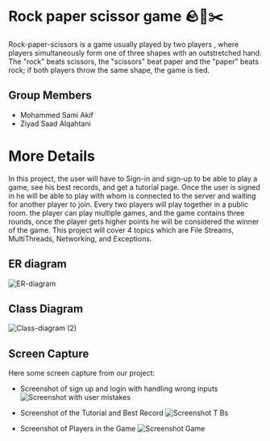 #  Rock paper scissor game 🪨📃✂️
 Rock-paper-scissors is a game usually played by two players , where players simultaneously form one of three shapes with an outstretched hand. 
The "rock" beats scissors, the "scissors" beat paper and the "paper" beats rock; if both players throw the same shape, the game is tied.
## Group Members
- Mohammed Sami Akif
- Ziyad Saad Alqahtani

#  More Details
In this project, the user will have to Sign-in and sign-up to be able to play a game, see his best records, and get a tutorial page. 
Once the user is signed in he will be able to play with whom is connected to the server and waiting for another player to join.
Every two players will play together in a public room. the player can play multiple games, and the game contains three rounds, 
once the player gets higher points he will be considered the winner of the game. This project will cover 4 topics which are File Streams, 
MultiThreads, Networking, and Exceptions.  



## ER diagram
![ER-diagram](https://user-images.githubusercontent.com/98517446/200435200-e54421b0-d691-434c-874c-8e79a9b396bb.png)

## Class Diagram
![Class-diagram (2)](https://user-images.githubusercontent.com/98517446/201708240-124bb891-57e5-4f3a-b2d4-81c7c6c6c565.png)

## Screen Capture
Here some screen capture from our project:

- Screenshot of sign up and login with handling wrong inputs
![Screenshot with user mistakes](https://user-images.githubusercontent.com/98517446/202233337-a0738a48-89ad-4c96-85f5-d1e187857ac1.png)

- Screenshot of the Tutorial and Best Record
![Screenshot T Bs](https://user-images.githubusercontent.com/98517446/202233768-4837751d-6e58-42b9-8809-80dbba11cc28.png)

- Screenshot of Players in the Game
![Screenshot Game](https://user-images.githubusercontent.com/98517446/202234286-79c14d19-4f92-4d87-880c-4d6b599c76b7.png)



